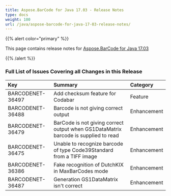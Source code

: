 ```yaml
---
title: Aspose.BarCode for Java 17.03 - Release Notes
type: docs
weight: 100
url: /java/aspose-barcode-for-java-17-03-release-notes/
---
```


{{% alert color="primary" %}} 

This page contains release notes for [Aspose.BarCode for Java 17.03](https://downloads.aspose.com/barcode/java/new-releases/aspose.barcode-for-java-17.03/)

{{% /alert %}} 
### **Full List of Issues Covering all Changes in this Release**

|**Key**|**Summary**|**Category**|
| :- | :- | :- |
|BARCODENET-36497|Add checksum feature for Codabar|Feature|
|BARCODENET-36488|Barcode is not giving correct output|Enhancement|
|BARCODENET-36479|BarCode is not giving correct output when GS1DataMatrix barcode is supplied to read|Enhancement|
|BARCODENET-36475|Unable to recognize barcode of type Code39Standard from a TIFF image|Enhancement|
|BARCODENET-36386|Fake recognition of DutchKIX in MaxBarCodes mode|Enhancement|
|BARCODENET-36487|Generation GS1DataMatrix isn't correct|Enhancement|

